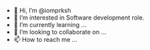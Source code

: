 - 👋 Hi, I’m @iomprksh
- 👀 I’m interested in Software development role.
- 🌱 I’m currently learning ...
- 💞️ I’m looking to collaborate on ...
- 📫 How to reach me ...

<!---
iomprksh/iomprksh is a ✨ special ✨ repository because its `README.md` (this file) appears on your GitHub profile.
You can click the Preview link to take a look at your changes.
--->

